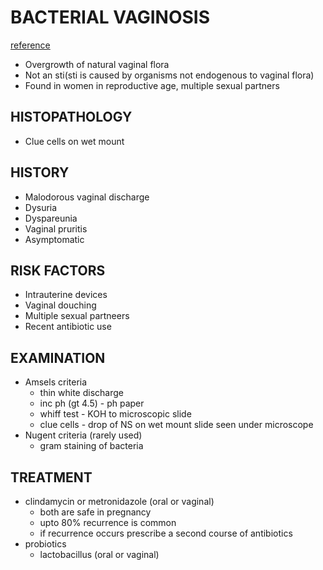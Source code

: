 # BACTERIAL VAGINOSIS
[reference](https://www.ncbi.nlm.nih.gov/pmc/articles/PMC3249696/)

- Overgrowth of natural vaginal flora
- Not an sti(sti is caused by organisms not endogenous to vaginal flora)
- Found in women in reproductive age, multiple sexual partners

## HISTOPATHOLOGY	
- Clue cells on wet mount 

## HISTORY 
- Malodorous vaginal discharge
- Dysuria 
- Dyspareunia
- Vaginal pruritis
- Asymptomatic

## RISK FACTORS
- Intrauterine devices 
- Vaginal douching
- Multiple sexual partneers
- Recent antibiotic use

## EXAMINATION
- Amsels criteria
	- thin white discharge 	 
	- inc ph (gt 4.5) - ph paper
	- whiff test - KOH to microscopic slide
	- clue cells - drop of NS on wet mount slide seen under microscope
- Nugent criteria (rarely used)
	- gram staining of bacteria

## TREATMENT
- clindamycin or metronidazole (oral or vaginal)
	- both are safe in pregnancy
	- upto 80% recurrence is common
	- if recurrence occurs prescribe a second course of antibiotics
- probiotics
	- lactobacillus (oral or vaginal)
